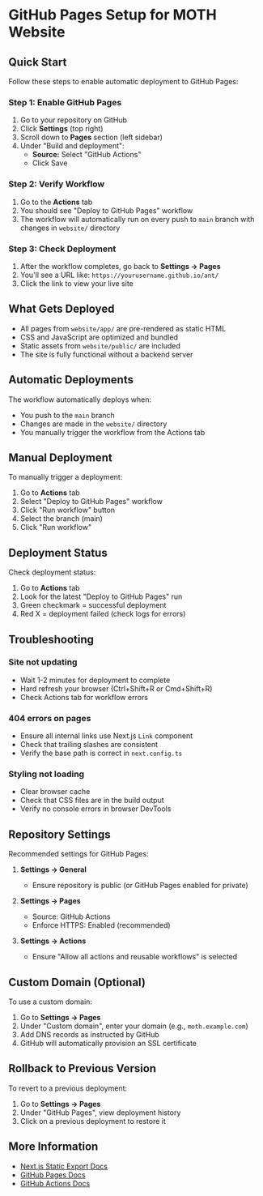 # GitHub Pages Setup for MOTH Website

## Quick Start

Follow these steps to enable automatic deployment to GitHub Pages:

### Step 1: Enable GitHub Pages

1. Go to your repository on GitHub
2. Click **Settings** (top right)
3. Scroll down to **Pages** section (left sidebar)
4. Under "Build and deployment":
   - **Source:** Select "GitHub Actions"
   - Click Save

### Step 2: Verify Workflow

1. Go to the **Actions** tab
2. You should see "Deploy to GitHub Pages" workflow
3. The workflow will automatically run on every push to `main` branch with changes in `website/` directory

### Step 3: Check Deployment

1. After the workflow completes, go back to **Settings → Pages**
2. You'll see a URL like: `https://yourusername.github.io/ant/`
3. Click the link to view your live site

## What Gets Deployed

- All pages from `website/app/` are pre-rendered as static HTML
- CSS and JavaScript are optimized and bundled
- Static assets from `website/public/` are included
- The site is fully functional without a backend server

## Automatic Deployments

The workflow automatically deploys when:
- You push to the `main` branch
- Changes are made in the `website/` directory
- You manually trigger the workflow from the Actions tab

## Manual Deployment

To manually trigger a deployment:

1. Go to **Actions** tab
2. Select "Deploy to GitHub Pages" workflow
3. Click "Run workflow" button
4. Select the branch (main)
5. Click "Run workflow"

## Deployment Status

Check deployment status:
1. Go to **Actions** tab
2. Look for the latest "Deploy to GitHub Pages" run
3. Green checkmark = successful deployment
4. Red X = deployment failed (check logs for errors)

## Troubleshooting

### Site not updating
- Wait 1-2 minutes for deployment to complete
- Hard refresh your browser (Ctrl+Shift+R or Cmd+Shift+R)
- Check Actions tab for workflow errors

### 404 errors on pages
- Ensure all internal links use Next.js `Link` component
- Check that trailing slashes are consistent
- Verify the base path is correct in `next.config.ts`

### Styling not loading
- Clear browser cache
- Check that CSS files are in the build output
- Verify no console errors in browser DevTools

## Repository Settings

Recommended settings for GitHub Pages:

1. **Settings → General**
   - Ensure repository is public (or GitHub Pages enabled for private)

2. **Settings → Pages**
   - Source: GitHub Actions
   - Enforce HTTPS: Enabled (recommended)

3. **Settings → Actions**
   - Ensure "Allow all actions and reusable workflows" is selected

## Custom Domain (Optional)

To use a custom domain:

1. Go to **Settings → Pages**
2. Under "Custom domain", enter your domain (e.g., `moth.example.com`)
3. Add DNS records as instructed by GitHub
4. GitHub will automatically provision an SSL certificate

## Rollback to Previous Version

To revert to a previous deployment:

1. Go to **Settings → Pages**
2. Under "GitHub Pages", view deployment history
3. Click on a previous deployment to restore it

## More Information

- [Next.js Static Export Docs](https://nextjs.org/docs/app/building-your-application/deploying/static-exports)
- [GitHub Pages Docs](https://docs.github.com/en/pages)
- [GitHub Actions Docs](https://docs.github.com/en/actions)

